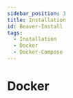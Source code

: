 ```yaml
---
sidebar_position: 3
title: Installation
id: Beaver-Install
tags:
  - Installation
  - Docker
  - Docker-Compose
---
```


# Docker
